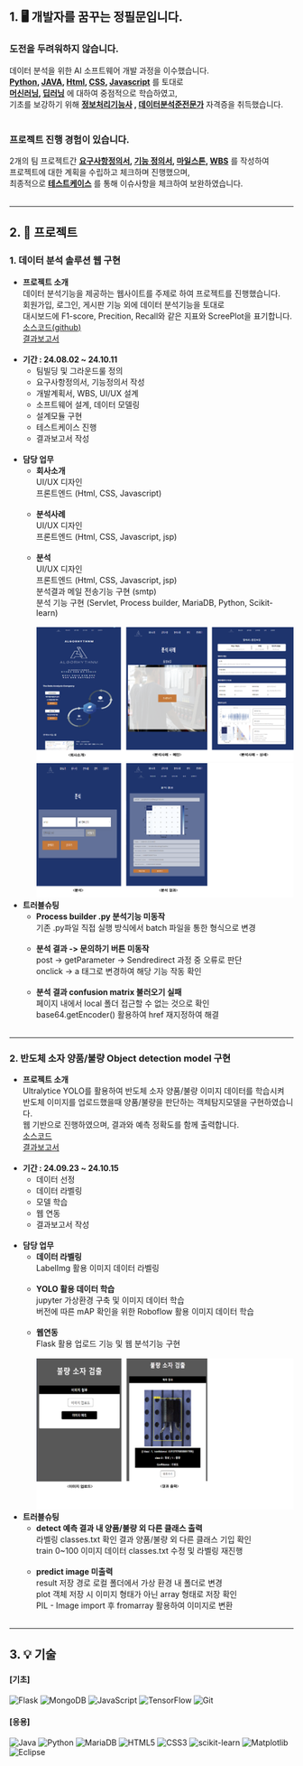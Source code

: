 ## 1. 🖥 개발자를 꿈꾸는 정필문입니다. </br>
### **도전을 두려워하지 않습니다.** </br>
데이터 분석을 위한 AI 소프트웨어 개발 과정을 이수했습니다. </br>
**<ins>Python</ins>, <ins>JAVA</ins>, <ins>Html</ins>, <ins>CSS</ins>, <ins>Javascript</ins>** 를 토대로</br>
**<ins>머신러닝</ins>, <ins>딥러닝</ins>** 에 대하여 중점적으로 학습하였고, </br>
기초를 보강하기 위해 **<ins>정보처리기능사</ins> , <ins>데이터분석준전문가</ins>** 자격증을 취득했습니다. </br></br>
### **프로젝트 진행 경험이 있습니다.** </br>
2개의 팀 프로젝트간 **<ins>요구사항정의서</ins>, <ins>기능 정의서</ins>, <ins>마일스톤</ins>, <ins>WBS</ins>** 를 작성하여 </br>
프로젝트에 대한 계획을 수립하고 체크하며 진행했으며, </br>
최종적으로 **<ins>테스트케이스</ins>** 를 통해 이슈사항을 체크하여 보완하였습니다.</br></br>

---

## 2. 📃 프로젝트</br>
### 1. 데이터 분석 솔루션 웹 구현</br>
* **프로젝트 소개** </br>
데이터 분석기능을 제공하는 웹사이트를 주제로 하여 프로젝트를 진행했습니다. </br>
회원가입, 로그인, 게시판 기능 외에 데이터 분석기능을 토대로 </br>
대시보드에 F1-score, Precition, Recall와 같은 지표와 ScreePlot을 표기합니다.</br>
[소스코드(github)](https://github.com/feelmoonjung/Project1_java_web)</br>
[ 결과보고서](https://github.com/feelmoonjung/portfolio/blob/main/src/project1_%EA%B2%B0%EA%B3%BC%EB%B3%B4%EA%B3%A0%EC%84%9C.pptx)</br></br>
* **기간 : 24.08.02 ~ 24.10.11** </br>
  * 팀빌딩 및 그라운드룰 정의</br>
  * 요구사항정의서, 기능정의서 작성</br>
  * 개발계획서, WBS, UI/UX 설계</br>
  * 소프트웨어 설계, 데이터 모델링</br>
  * 설계모듈 구현</br>
  * 테스트케이스 진행</br>
  * 결과보고서 작성</br></br>
* **담당 업무**</br>
  * **회사소개**</br>
  UI/UX 디자인</br>
  프론트엔드 (Html, CSS, Javascript)</br></br>
  * **분석사례**</br>
  UI/UX 디자인</br>
  프론트엔드 (Html, CSS, Javascript, jsp)</br></br>
  * **분석**</br>
  UI/UX 디자인</br>
  프론트엔드 (Html, CSS, Javascript, jsp)</br>
  분석결과 메일 전송기능 구현 (smtp)</br>
  분석 기능 구현 (Servlet, Process builder, MariaDB, Python, Scikit-learn)</br></br>
  ![담당소개1](https://github.com/feelmoonjung/portfolio/blob/main/images/source1.png)
  ![담당소개2](https://github.com/feelmoonjung/portfolio/blob/main/images/source2.png)
* **트러블슈팅**</br>
  * **Process builder .py 분석기능 미동작**</br>
  기존 .py파일 직접 실행 방식에서 batch 파일을 통한 형식으로 변경</br></br>
  * **분석 결과 -> 문의하기 버튼 미동작**</br>
  post -> getParameter -> Sendredirect 과정 중 오류로 판단</br>
  onclick -> a 태그로 변경하여 해당 기능 작동 확인</br></br>
  * **분석 결과 confusion matrix 불러오기 실패**</br>
  페이지 내에서 local 폴더 접근할 수 없는 것으로 확인</br>
  base64.getEncoder() 활용하여 href 재지정하여 해결</br></br>

---
  
### 2. 반도체 소자 양품/불량 Object detection model 구현</br>
* **프로젝트 소개** </br>
Ultralytice YOLO를 활용하여 반도체 소자 양품/불량 이미지 데이터를 학습시켜</br>
반도체 이미지를 업로드했을때 양품/불량을 판단하는 객체탐지모델을 구현하였습니다.</br>
웹 기반으로 진행하였으며, 결과와 예측 정확도를 함께 출력합니다.</br>
[소스코드](https://github.com/feelmoonjung/project2_ultralytics_yolo_object_detection)</br>
[결과보고서](https://github.com/feelmoonjung/portfolio/blob/main/src/project2_%EA%B2%B0%EA%B3%BC%EB%B3%B4%EA%B3%A0%EC%84%9C.pptx)</br></br>
* **기간 : 24.09.23 ~ 24.10.15** </br>
  * 데이터 선정</br>
  * 데이터 라벨링</br>
  * 모델 학습</br>
  * 웹 연동</br>
  * 결과보고서 작성</br></br>
* **담당 업무**</br>
  * **데이터 라벨링** </br>
LabelImg 활용 이미지 데이터 라벨링</br></br>
  * **YOLO 활용 데이터 학습**</br>
jupyter 가상환경 구축 및 이미지 데이터 학습</br>
버전에 따른 mAP 확인을 위한 Roboflow 활용 이미지 데이터 학습</br></br>
  * **웹연동**</br>
Flask 활용 업로드 기능 및 웹 분석기능 구현</br></br>
![담당소개3](https://github.com/feelmoonjung/portfolio/blob/main/images/source3.png)
* **트러블슈팅**</br>
  * **detect 예측 결과 내 양품/불량 외 다른 클래스 출력**</br>
  라벨링 classes.txt 확인 결과 양품/불량 외 다른 클래스 기입 확인</br>
  train 0~100 이미지 데이터 classes.txt 수정 및 라벨링 재진행</br></br>
  * **predict image 미출력**</br>
  result 저장 경로 로컬 폴더에서 가상 환경 내 폴더로 변경</br>
  plot 객체 저장 시 이미지 형태가 아닌 array 형태로 저장 확인</br>
  PIL - Image import 후 fromarray 활용하여 이미지로 변환</br></br>

---
  
## 3. 💡 기술
#### [기초]
![Flask](https://img.shields.io/badge/flask-%23000.svg?style=for-the-badge&logo=flask&logoColor=white)
![MongoDB](https://img.shields.io/badge/MongoDB-%234ea94b.svg?style=for-the-badge&logo=mongodb&logoColor=white)
![JavaScript](https://img.shields.io/badge/javascript-%23323330.svg?style=for-the-badge&logo=javascript&logoColor=%23F7DF1E)
![TensorFlow](https://img.shields.io/badge/TensorFlow-%23FF6F00.svg?style=for-the-badge&logo=TensorFlow&logoColor=white)
![Git](https://img.shields.io/badge/git-%23F05033.svg?style=for-the-badge&logo=git&logoColor=white)

#### [응용]
![Java](https://img.shields.io/badge/java-%23ED8B00.svg?style=for-the-badge&logo=openjdk&logoColor=white)
![Python](https://img.shields.io/badge/python-3670A0?style=for-the-badge&logo=python&logoColor=ffdd54)
![MariaDB](https://img.shields.io/badge/MariaDB-003545?style=for-the-badge&logo=mariadb&logoColor=white)
![HTML5](https://img.shields.io/badge/html5-%23E34F26.svg?style=for-the-badge&logo=html5&logoColor=white)
![CSS3](https://img.shields.io/badge/css3-%231572B6.svg?style=for-the-badge&logo=css3&logoColor=white)
![scikit-learn](https://img.shields.io/badge/scikit--learn-%23F7931E.svg?style=for-the-badge&logo=scikit-learn&logoColor=white)
![Matplotlib](https://img.shields.io/badge/Matplotlib-%23ffffff.svg?style=for-the-badge&logo=Matplotlib&logoColor=black)
![Eclipse](https://img.shields.io/badge/Eclipse-FE7A16.svg?style=for-the-badge&logo=Eclipse&logoColor=white)

